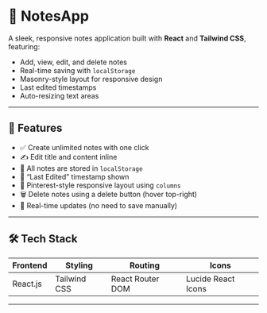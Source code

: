 # 📝 NotesApp

A sleek, responsive notes application built with **React** and **Tailwind CSS**, featuring:
- Add, view, edit, and delete notes
- Real-time saving with `localStorage`
- Masonry-style layout for responsive design
- Last edited timestamps
- Auto-resizing text areas

---

## 🚀 Features

- ✅ Create unlimited notes with one click
- ✍️ Edit title and content inline
- 💾 All notes are stored in `localStorage`
- 📆 “Last Edited” timestamp shown
- 🧱 Pinterest-style responsive layout using `columns`
- 🗑 Delete notes using a delete button (hover top-right)
- 🔁 Real-time updates (no need to save manually)

---

## 🛠️ Tech Stack

| Frontend       | Styling        | Routing          | Icons              |
|----------------|----------------|------------------|--------------------|
| React.js       | Tailwind CSS   | React Router DOM | Lucide React Icons |

---

